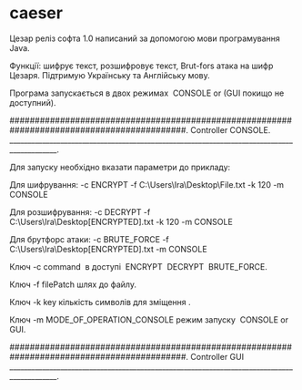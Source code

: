 # caeser
Цезар реліз софта 1.0 написаний за допомогою мови програмування Java.

Функції: шифрує текст, розшифровує текст, Brut-fors атака на шифр Цезаря. Підтримую Українську та Англійську мову.

Програма запускається в двох режимах  CONSOLE or (GUI покищо не доступний).

###########################################################################################.
Controller CONSOLE.                                                                        
___________________________________________________________________________________________.

Для запуску необхідно вказати параметри до прикладу: 

Для шифрування: -c ENCRYPT -f C:\Users\Ira\Desktop\File.txt -k 120 -m CONSOLE

Для розшифрування: -c DECRYPT -f C:\Users\Ira\Desktop\[ENCRYPTED].txt -k 120 -m CONSOLE

Для брутфорс атаки: -c BRUTE_FORCE -f C:\Users\Ira\Desktop\[ENCRYPTED].txt -m CONSOLE

Ключ -с соmmand  в доступі  ENCRYPT  DECRYPT  BRUTE_FORCE.

Ключ -f filePatch шлях до файлу.

Ключ -k key кількість символів для зміщення .

Ключ -m MODE_OF_OPERATION_CONSOLE режим запуску  CONSOLE or GUI.

###########################################################################################.
Controller GUI                                                                             
___________________________________________________________________________________________.
